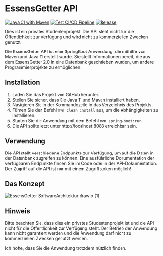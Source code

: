 # EssensGetter API

[![Java CI with Maven](https://github.com/olech2412/EssensGetter-API/actions/workflows/maven.yml/badge.svg)](https://github.com/olech2412/EssensGetter-API/actions/workflows/maven.yml)
[![Test CI/CD Pipeline](https://github.com/olech2412/EssensGetter-API/actions/workflows/TestPipeline.yml/badge.svg?branch=master)](https://github.com/olech2412/EssensGetter-API/actions/workflows/TestPipeline.yml)
[![Release](https://github.com/olech2412/EssensGetter-API/actions/workflows/Release.yml/badge.svg)](https://github.com/olech2412/EssensGetter-API/actions/workflows/Release.yml)

Dies ist ein privates Studentenprojekt. Die API steht nicht für die Öffentlichkeit zur Verfügung und wird nicht zu kommerziellen Zwecken genutzt.

Die EssensGetter API ist eine SpringBoot Anwendung, die mithilfe von Maven und Java 11 erstellt wurde. Sie stellt Informationen bereit, die aus dem EssensGetter 2.0 in eine Datenbank geschrieben wurden, um andere Programmierprojekte zu ermöglichen.

## Installation

1. Laden Sie das Projekt von GitHub herunter.
2. Stellen Sie sicher, dass Sie Java 11 und Maven installiert haben.
3. Navigieren Sie in der Kommandozeile in das Verzeichnis des Projekts.
4. Führen Sie den Befehl `mvn clean install` aus, um die Abhängigkeiten zu installieren.
5. Starten Sie die Anwendung mit dem Befehl `mvn spring-boot:run`.
6. Die API sollte jetzt unter http://localhost:8083 erreichbar sein.

## Verwendung

Die API stellt verschiedene Endpunkte zur Verfügung, um auf die Daten in der Datenbank zugreifen zu können. Eine ausführliche Dokumentation der verfügbaren Endpunkte finden Sie im Code oder in der API-Dokumentation.
Der Zugriff auf die API ist nur mit einem Zugriffstoken möglich!

## Das Konzept
![EssensGetter SoftwareArchitektur drawio (1)](https://user-images.githubusercontent.com/76694468/212769942-63c4dd74-2664-4111-9736-429c27f669c5.png)

## Hinweis

Bitte beachten Sie, dass dies ein privates Studentenprojekt ist und die API nicht für die Öffentlichkeit zur Verfügung steht. Der Betrieb der Anwendung kann nicht garantiert werden und die Anwendung darf nicht zu kommerziellen Zwecken genutzt werden.

Ich hoffe, dass Sie die Anwendung trotzdem nützlich finden.
